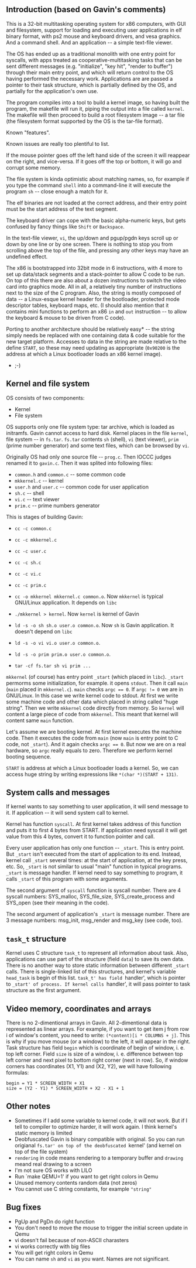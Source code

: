 Introduction (based on Gavin's comments)
----------------------------------------
This is a 32-bit multitasking operating system for x86 computers,
with GUI and filesystem, support for loading and executing user
applications in elf binary format, with ps2 mouse and keyboard drivers,
and vesa graphics. And a command shell. And an application --
a simple text-file viewer.

The OS has ended up as a traditional monolith with one entry point
for syscalls, with apps treated as cooperative-multitasking tasks
that can be sent different messages (e.g. "initialize", "key hit",
"render to buffer") through their main entry point, and which will
return control to the OS having performed the necessary work.
Applications are are passed a pointer to their task structure,
which is partially defined by the OS, and partially for
the application's own use.

The program compiles into a tool to build a kernel image,
so having built the program, the makefile will run it,
piping the output into a file called `kernel`.
The makefile will then proceed to build a root filesystem image -- a tar file
(the filesystem format supported by the OS is the tar-file format).

Known "features".

Known issues are really too plentiful to list.

If the mouse pointer goes off the left hand side of the screen
it will reappear on the right, and vice-versa.
If it goes off the top or bottom, it will go and corrupt some memory.

The file system is kinda optimistic about matching names, so,
for example if you type the command `shell` into a command-line
it will execute the program `sh` -- close enough a match for it.

The elf binaries are not loaded at the correct address,
and their entry point must be the start address of the text segment.

The keyboard driver can cope with the basic alpha-numeric keys,
but gets confused by fancy things like `Shift` or `Backspace`.

In the text-file viewer, `vi`, the up/down and pgup/pgdn keys
scroll up or down by one line or by one screen. There is nothing to stop you
from scrolling above the top of the file, and pressing any
other keys may have an undefined effect.

The x86 is bootstrapped into 32bit mode in 6 instructions,
with 4 more to set up data/stack segments and a stack-pointer
to allow C code to be run. On top of this there are also about
a dozen instructions to switch the video card into graphics mode.
All in all, a relatively tiny number of instructions next to
the size of the C program. Also, the string is mostly composed
of data -- a Linux-esque kernel header for the bootloader,
protected mode descriptor tables, keyboard maps, etc.
(I should also mention that it contains mini functions
to perform an x86 `in` and `out` instruction -- to allow
the keyboard & mouse to be driven from C code).

Porting to another architecture should be relatively easy* --
the string simply needs be replaced with one containing
data & code suitable for the new target platform.
Accesses to data in the string are made relative to the define `START`,
so these may need updating as appropriate (`0x90200` is the address
at which a Linux bootloader loads an x86 kernel image).

* ;-)


Kernel and file system
----------------------
OS consists of two components:

* Kernel
* File system

OS supports only one file system type: tar archive, which is loaded as initramfs. Gavin cannot access to hard disk.
Kernel places in the file `kernel`, file system -- in `fs.tar`. `fs.tar` contents `sh` (shell), `vi` (text viewer), `prim` (prime number generator) and some text files, which can be browsed by `vi`.

Originally OS had only one source file -- `prog.c`. Then IOCCC judges renamed it to `gavin.c`. Then it was splited into following files:

* `common.h` and `common.c` -- some common code
* `mkkernel.c` -- kernel
* `user.h` and `user.c` -- common code for user application
* `sh.c` -- shell
* `vi.c` -- text viewer
* `prim.c` -- prime numbers generator

This is stages of building Gavin:

* `cc -c common.c`
* `cc -c mkkernel.c`
* `cc -c user.c`
* `cc -c sh.c`
* `cc -c vi.c`
* `cc -c prim.c`

* `cc -o mkkernel mkkernel.c common.o`. Now `mkkernel` is typical GNU/Linux application. It depends on `libc`
* `./mkkernel > kernel`. Now `kernel` is kernel of Gavin
* `ld -s -o sh sh.o user.o common.o`. Now `sh` is Gavin application. It doesn't depend on `libc`
* `ld -s -o vi vi.o user.o common.o`.
* `ld -s -o prim prim.o user.o common.o`.
* `tar -cf fs.tar sh vi prim ...`

`mkkernel` (of course) has entry point `_start` (which placed in `libc`). `_start` permorms some initialization, for example. it opens `stdout`. Then it call `main` (`main` placed in `mkkernel.c`).
`main` checks `argc == 0`. If `argc != 0` we are in GNU/Linux. In this case we write kernel code to stdout. At first we write some machine code and other data which placed in string
called "huge string". Then we write `mkkernel` code directly from memory. So `kernel` will content a large piece of code from `mkkernel`. This meant that kernel will content same `main` function.

Let's assume we are booting kernel. At first kernel executes the machine code. Then it executes the code from `main` (now `main` is entry point to C code, not `_start`).
And it again checks `argc == 0`. But now we are on a real hardware, so `argc` really equals to zero. Therefore we perform kernel booting sequence.

`START` is address at which a Linux bootloader loads a kernel. So, we can access huge string by writing expressions like `*(char *)(START + 131)`.


System calls and messages
-------------------------
If kernel wants to say something to user application, it will send message to it. If application -- it will send system call to kernel.

Kernel has function `syscall`. At first kernel takes address of this function and puts it to first 4 bytes from START. If application need syscall it will get value from this 4 bytes,
convert it to function pointer and call.

Every user application has only one function -- `_start`. This is entry point. But `_start` isn't executed from the start of application to its end.
Instead, kernel call `_start` several times: at the start of application, at the key press, etc. So, `_start` is not similar to usual "main" function in typical programs. `_start` is
message handler. If kernel need to say something to program, it calls `_start` of this program with some arguments.

The second argument of `syscall` function is syscall number. There are 4 syscall numbers: SYS_malloc, SYS_file_size, SYS_create_process and SYS_open (see their meaning in the code).

The second argument of application's `_start` is message number. There are 3 message numbers: msg_init, msg_render and msg_key (see code, too).


`task_t` structure
------------------
Kernel uses C structure `task_t` to represent all information about task. Also, applications can use part of the structure (field `data`) to save its own data.
There is no another way to store static information between different `_start` calls. There is single-linked list of this structures,
and kernel's variable `head_task` is begin of this list. `task_t' has field `handler', which is pointer to `_start' of process. If kernel calls `handler', it will pass pointer to task
structure as the first argument.


Video memory, coordinates and arrays
------------------------------------
There is no 2-dimentional arrays in Gavin. All 2-dimentional data is represented as linear arrays. For example, if you want to get item j from row i of window's content,
you need to write: `(*content)[i * COLUMNS + j]`. This is why if you move mouse (or a window) to the left, it will appear in the right. Task structure has field `begin` which is
coordinate of begin of window, i. e. top left corner. Field `size` is size of a window, i. e. difference between top left corner and next pixel to bottom right corner (next in row).
So, if window corners has coordinates (X1, Y1) and (X2, Y2), we will have following formulas:

	begin = Y1 * SCREEN_WIDTH + X1
	size = (Y2 - Y1) * SCREEN_WIDTH + X2 - X1 + 1


Other notes
-----------
* Sometimes if I add some variable to kernel code, it will not work. But if I tell to compiler to optimize harder, it will work again. I think kernel's static memory is limited
* Deobfuscated Gavin is binary compatible with original. So you can run origianal `fs.tar' on top of the deobfuscated `kernel' (and kernel on top of the file system)
* `rendering` in code means rendering to a temporary buffer and `drawing` meand real drawing to a screen
* I'm not sure OS works with LILO
* Run `make QEMU=1' if you want to get right colors in Qemu
* Unused memory contents random data (not zeros)
* You cannot use C string constants, for example `"string"`


Bug fixes
---------
* PgUp and PgDn do right function
* You don't need to move the mouse to trigger the initial screen update in Qemu
* vi doesn't fail because of non-ASCII charasters
* vi works correctly with big files
* You will get right colors in Qemu
* You can name `sh` and `vi` as you want. Names are not significant.
